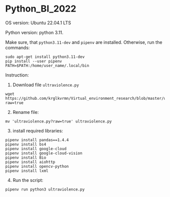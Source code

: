 # Python_BI_2022

OS version: Ubuntu 22.04.1 LTS

Python version: python 3.11. 

Make sure, that `python3.11-dev` and `pipenv` are installed. Otherwise, run the commands:
```
sudo apt-get install python3.11-dev
pip install --user pipenv
PATH=$PATH:/home/user_name/.local/bin
```
Instruction:

1. Download file `ultraviolence.py`

```
wget https://github.com/krglkvrmn/Virtual_environment_research/blob/master/ultraviolence.py?raw=true
```

2. Rename file:

```
mv 'ultraviolence.py?raw=true' ultraviolence.py
```

3. install required libraries:

```
pipenv install pandas==1.4.4
pipenv install bs4
pipenv install google-cloud
pipenv install google-cloud-vision
pipenv install Bio
pipenv install aiohttp
pipenv install opencv-python
pipenv install lxml
```

4. Run the script:
```
pipenv run python3 ultraviolence.py
```
